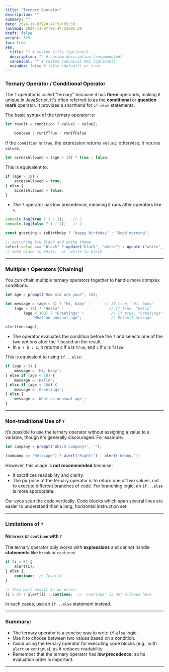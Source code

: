 ```yaml
---
title: "Ternary Operator"
description: ""
summary: ""
date: 2024-11-07T20:47:52+05:30
lastmod: 2024-11-07T20:47:52+05:30
draft: false
weight: 323
toc: true
seo:
  title: "" # custom title (optional)
  description: "" # custom description (recommended)
  canonical: "" # custom canonical URL (optional)
  noindex: false # false (default) or true
---
```



### **Ternary Operator / Conditional Operator**

The `?` operator is called "ternary" because it has **three** operands, making it unique in JavaScript. It's often referred to as the **conditional** or **question mark** operator. It provides a shorthand for `if-else` statements.

The basic syntax of the ternary operator is:
```js
let result = condition ? value1 : value2;

	boolean ? runIfTrue : runIfFalse
```
If the `condition` is `true`, the expression returns `value1`; otherwise, it returns `value2`.


```js
let accessAllowed = (age > 18) ? true : false;
```
This is equivalent to:
```js
if (age > 18) {
	accessAllowed = true;
} else {
	accessAllowed = false;
}
```

- The `?` operator has low precedence, meaning it runs after operators like `>`.


```js
console.log(true ? 1 : 2);    // 1
console.log(false ? 1 : 2);   // 2
```

```js
const greeting = isBirthday ? "Happy birthday" : "Good morning";
```

```js
// switching b/w black and white theme
select.value === "black" ? update("black", "white") : update ("white", "black");
// make black to white,  or  white to black
```
---

### **Multiple `?` Operators (Chaining)**

You can chain multiple ternary operators together to handle more complex conditions:

```js
let age = prompt("How old are you?", 18);

let message = (age < 3) ? "Hi, baby" :      // If true, "Hi, baby"
	(age < 18) ? "Hello" :                    // If true, "Hello"
		(age < 100) ? "Greetings" :            // If true, "Greetings"
			"What an unusual age";             // Default message

alert(message);
```

- The operator evaluates the condition before the `?` and selects one of the two options after the `?` based on the result.
- In `a ? b : c`, it returns `b` if `a` is `true`, and `c` if `a` is `false`.


This is equivalent to using `if...else`:
```js
if (age < 3) {
	message = 'Hi, baby';
} else if (age < 18) {
	message = 'Hello';
} else if (age < 100) {
	message = 'Greetings';
} else {
	message = 'What an unusual age';
}
```

---

### **Non-traditional Use of `?`**

It’s possible to use the ternary operator without assigning a value to a variable, though it's generally discouraged. For example:

```js
let company = prompt('Which company?', '');

(company == 'Netscape') ? alert('Right!') : alert('Wrong.');
```

However, this usage is **not recommended** because:

- It sacrifices readability and clarity.
- The purpose of the ternary operator is to return one of two values, not to execute different branches of code. For branching logic, an `if...else` is more appropriate.

Our eyes scan the code vertically. Code blocks which span several lines are easier to understand than a long, horizontal instruction set.

---

### **Limitations of `?`**

#### **No `break` or `continue` with `?`**

The ternary operator only works with **expressions** and cannot handle **statements** like `break` or `continue`.

```js
if (i > 5) {
	alert(i);
} else {
	continue;  // Invalid
}

// This will result in an error:
(i > 5) ? alert(i) : continue;  // 'continue' is not allowed here
```

In such cases, use an `if...else` statement instead.

---

### **Summary:**

- The ternary operator is a concise way to write `if-else` logic.
- Use it to choose between two values based on a condition.
- Avoid using the ternary operator for executing code blocks (e.g., with `alert` or `continue`), as it reduces readability.
- Remember that the ternary operator has **low precedence**, so its evaluation order is important.

---
